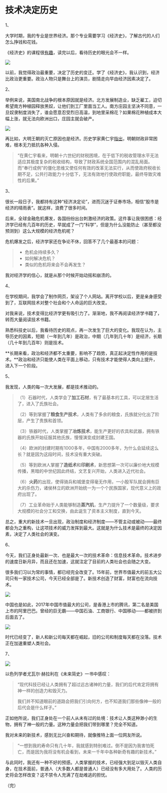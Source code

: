 # 技术决定历史

1、

大学时期，我的专业是世界经济。那个专业需要学习《经济史》，了解古代的人们怎么挣钱和花钱。

《经济史》的课程很[有趣](http://www.ruanyifeng.com/blog/2010/07/interesting_economic_history.html)，读完以后，看待历史的眼光会不一样。

![](http://www.ruanyifeng.com/blogimg/asset/2017/bg2017052101.jpg)

以前，我觉得政治最重要，决定了历史的变迁。学了《经济史》，我认识到，经济比政治更重要。政治人物只是舞台上的演员，剧情走向早由经济因素决定了。

2、

举例来说，美国南北战争的根本原因就是经济。北方发展制造业，缺乏雇工，迫切希望南方种植园释放黑奴，让他们到工厂里面当工人。南方庄园主坚决不同意，一旦奴隶制度消失了，谁会愿意忍受烈日高温，到地里采棉花？如果棉花种植成本大幅上涨，就无法向欧洲出口，庄园主就会破产。

![](http://www.ruanyifeng.com/blogimg/asset/2017/bg2017052102.jpg)

再比如，大明王朝的灭亡原因也是经济。历史学家黄仁宇[指出](https://book.douban.com/review/5700560/)，明朝财政非常困难，根本无力抵抗各种入侵。

> “在黄仁宇看来，明朝十六世纪的财税困境，在于低下的税收管理水平无法适应其极度复杂的税收结构，导致了财政系统全国范围内的混乱局面。而“奉行成例”的僵化思维又使任何有效的改革无法实行，从而使政府税收长期不足，公共行政能力十分低下，无法有效地行使政府职能，最终导致灾难性的后果。”

3、

很长一段日子，我都持有这种“经济决定论”，进而沉迷于证券市场，相信“股市是经济的晴雨表”。就这样，浪费了很多时间。

后来，全球金融危机爆发，各国纷纷出台刺激经济的政策。这件事让我很困惑：经济学已经有几百年的历史，早就成了一门“科学”，但是为什么没能防止（甚至都没预测到）这么大规模的经济危机呢？

危机爆发之后，经济学家还在争论不休，回答不了几个最基本的问题：

> - 危机会持续多久？
> - 如何解决危机？
> - 类似的危机将来会不会再发生？

我对经济学的信心，就是从那个时候开始动摇和崩溃的。

4、

在学校期间，我学会了制作网页，架设了个人网站。离开学校以后，更是亲身感受到了，互联网技术对整个社会和个人命运的巨大改变。

对我来说，技术变得比经济学更有吸引力了。渐渐地，我不再阅读经济学书籍了，转而大量阅读技术书籍。

熟悉科技史以后，我看待历史的观点，再一次发生了巨大的变化。我现在认为，主导历史的因素，短期（一年到几年）是政治，中期（几年到几十年）是经济，长期（几十年到几百年）则是技术。

**长期来看，政治和经济都不太重要，影响不了趋势，真正起决定性作用的是技术。**政治和经济只能使人类在平面上移动，只有技术才能使得人类向上提升，进入下一个阶段。

5、

我发现，人类的每一次大发展，都是技术推动的。

> （1）石器时代，人类学会了**加工石材**，有了最基本的工具，可以定居生活了，进入了氏族社会。
>
> （2）等到掌握了**粮食生产技术**，人类有了多余的粮食，氏族就分化出了阶层，产生了贵族和首领。
>
> （3）铁器时代，人类掌握了**冶炼技术**，能生产更好的农具和武器，拥有铁器的氏族开始征服其他氏族，慢慢演变成封建王国。
>
> （4）欧洲的封建时期有1000多年，中国有2000多年，为什么会延续这么长？就是因为这段时间，技术没有重大突破。
>
> （5）等到欧洲人掌握了**造纸术**和**印刷术**，新思想第一次可以廉价地大规模传播，黑暗的中世纪因此终结，文艺复兴开始，人类进入近代社会。
>
> （6）**火药**的出现，使得骑兵和城堡变得毫无作用，一小股军队就会拥有巨大的杀伤力，诸侯林立的欧洲开始统一为一个个民族国家，现代意义上的政府出现了。
>
> （7）工业革命始于人类能够制造**蒸汽机**，生产力提升了一个数量级，要求大规模的社会分工和交换，由此诞生了资本主义制度，直到今天。

总之，重大的新技术一旦出现，政治制度和经济制度——不管主动或被动——最终都会为之重构，让这项技术的威力发挥到最大。这就是为什么技术是最终的决定因素，决定了人类社会的演变。

6、

今天，我们正身处最新一次、也是最大一次的技术革命：信息技术革命。技术进步的速度日新月异，而且还在加速，这就注定了目前的人类社会也会随之大变。

很多我们习以为常的事情，都已经完全改变了。15年前，世界市值最大的前五大公司只有一家技术公司，今天已经全部是了。新技术创造了财富，财富也在流向技术。

![](http://www.ruanyifeng.com/blogimg/asset/2017/bg2017052103.jpg)

中国也是如此，2017年中国市值最大的公司，是香港上市的腾讯，第二名是美国上市的阿里巴巴。曾经的巨无霸——中国石油、工商银行、中国移动——都被挤到后面去了。

![](http://www.ruanyifeng.com/blogimg/asset/2017/bg2017052204.png)

时代已经变了，新人和新公司每天都在崛起，旧的公司和制度每天都在没落。技术正在加速重塑人类社会。

7、

![](http://www.ruanyifeng.com/blogimg/asset/2017/bg2017052105.jpg)

以色列学者尤瓦尔·赫拉利在《未来简史》一书中感叹：

> “现代科技已经让人类拥有了超过远古诸神的力量，我们的后代肯定将拥有神一样的创造力和毁灭力。
>
> 我们并不知道眼前的道路会把我们引向何方，也不知道我们那些像神一般的后代会是什么样子。”

正如他所说，我们正身处在一个前人从未有过的处境：技术让人类这种渺小的生物，拥有了神一般的力量。这种力量会把我们带到哪里？完全不知道。

我对未来的新技术，感到无比兴奋和期待，就像推特上面一位网友所说。

> “一想到我的寿命只有几十年，我就感到特别难过。倒不是因为我害怕死亡，而是因为我将没有机会看到，未来一千年中各种新奇有趣的新技术。” 

与此同时，我还有一种不好的预感。人类掌握的技术，已经强大到足以毁灭人类自身，在技术面前，普通人（大多数人都是普通人）已经没有多大用处了。人类的历史将会怎样改变？这不禁令人充满了在劫难逃的担忧。

（完）














